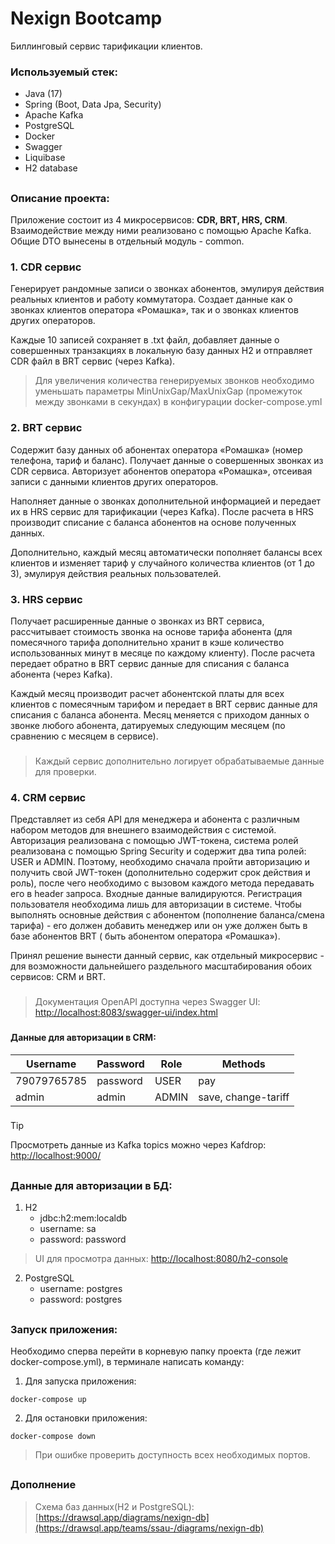 # Nexign Bootcamp
Биллинговый сервис тарификации клиентов.

### Используемый стек:
- Java (17)
- Spring (Boot, Data Jpa, Security)
- Apache Kafka
- PostgreSQL
- Docker
- Swagger
- Liquibase
- H2 database

##
### Описание проекта:
Приложение состоит из 4 микросервисов: **CDR, BRT, HRS, CRM**. Взаимодействие между 
ними реализовано с помощью Apache Kafka. Общие DTO вынесены в отдельный
модуль - common.

### 1. CDR сервис
Генерирует рандомные записи о звонках абонентов, эмулируя действия реальных клиентов и работу коммутатора.
Создает данные как о звонках клиентов оператора «Ромашка», так и о звонках клиентов других операторов. 

Каждые 10 записей сохраняет в .txt файл, добавляет данные о совершенных транзакциях в локальную базу данных H2 и отправляет CDR файл в BRT сервис (через Kafka).

> Для увеличения количества генерируемых звонков необходимо уменьшать параметры MinUnixGap/MaxUnixGap (промежуток между звонками в секундах) в конфигурации
> docker-compose.yml

### 2. BRT сервис
Содержит базу данных об абонентах оператора «Ромашка» (номер телефона, тариф и баланс).
Получает данные о совершенных звонках из CDR сервиса. Авторизует абонентов оператора «Ромашка», отсеивая записи с данными клиентов других операторов.

Наполняет данные о звонках дополнительной информацией и передает их в HRS сервис для тарификации (через Kafka). После расчета в HRS производит списание 
с баланса абонентов на основе полученных данных. 

Дополнительно, каждый месяц автоматически пополняет балансы всех клиентов и
изменяет тариф у случайного количества клиентов (от 1 до 3), эмулируя действия реальных пользователей.

### 3. HRS сервис
Получает расширенные данные о звонках из BRT сервиса, рассчитывает стоимость звонка на основе тарифа абонента (для помесячного тарифа дополнительно хранит в кэше 
количество использованных минут в месяце по каждому клиенту). После расчета передает обратно в BRT сервис данные для списания с баланса абонента (через Kafka).

Каждый месяц производит расчет абонентской платы для всех клиентов с помесячным тарифом и передает в BRT сервис данные для списания с баланса абонента. 
Месяц меняется с приходом данных о звонке любого абонента, датируемых следующим месяцем (по сравнению с месяцем в сервисе). 

###
> Каждый сервис дополнительно логирует обрабатываемые данные для проверки.
###

### 4. CRM сервис
Представляет из себя API для менеджера и абонента с различным набором методов для внешнего взаимодействия с системой.
Авторизация реализована с помощью JWT-токена, система ролей реализована с помощью Spring Security и содержит два типа
ролей: USER и ADMIN. Поэтому, необходимо сначала пройти авторизацию и получить свой JWT-токен (дополнительно содержит
срок действия и роль), после чего необходимо с вызовом каждого метода передавать его в header запроса. Входные данные
валидируются. Регистрация пользователя необходима лишь для авторизации в системе. Чтобы выполнять основные действия с
абонентом (пополнение баланса/смена тарифа) - его должен добавить менеджер или он уже должен быть в базе абонентов BRT (
быть абонентом оператора «Ромашка»).

Принял решение вынести данный сервис, как отдельный микросервис - для возможности дальнейшего раздельного
масштабирования обоих сервисов: CRM и BRT.

###
> Документация OpenAPI доступна через Swagger UI: [http://localhost:8083/swagger-ui/index.html](http://localhost:8083/swagger-ui/index.html)
###

#### Данные для авторизации в CRM:
| Username   | Password | Role | Methods                               |
|------------|----------|------|---------------------------------------|
| 79079765785| password | USER | pay|
| admin      | admin    | ADMIN| save, change-tariff|

###
> [!TIP]
> Просмотреть данные из Kafka topics можно через Kafdrop: [http://localhost:9000/](http://localhost:9000/)
##

### Данные для авторизации в БД:
1. H2
    - jdbc:h2:mem:localdb
    - username: sa
    - password: password

> UI для просмотра данных: [http://localhost:8080/h2-console](http://localhost:8080/h2-console)

2. PostgreSQL
    - username: postgres
    - password: postgres
##
### Запуск приложения:
Необходимо сперва перейти в корневую папку проекта (где лежит docker-compose.yml), в терминале написать команду:

1. Для запуска приложения:

```
docker-compose up
```

2. Для остановки приложения:

```
docker-compose down
```

> При ошибке проверить доступность всех необходимых портов.

##

### Дополнение

> Схема баз данных(H2 и PostgreSQL): [https://drawsql.app/diagrams/nexign-db](https://drawsql.app/teams/ssau-/diagrams/nexign-db)


